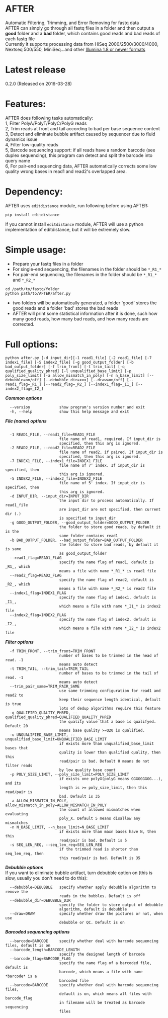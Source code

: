 # AFTER
Automatic Filtering, Trimming, and Error Removing for fastq data   
AFTER can simply go through all fastq files in a folder and then output a <b>good</b> folder and a <b>bad</b> folder, which contains good reads and bad reads of each fastq file   
Currently it supports processing data from HiSeq 2000/2500/3000/4000, Nextseq 500/550, MiniSeq...and other [Illumina 1.8 or newer formats](http://support.illumina.com/help/SequencingAnalysisWorkflow/Content/Vault/Informatics/Sequencing_Analysis/CASAVA/swSEQ_mCA_FASTQFiles.htm)   

# Latest release
0.2.0 (Released on 2016-03-28)

# Features:
AFTER does following tasks automatically:  
1, Filter PolyA/PolyT/PolyC/PolyG reads  
2, Trim reads at front and tail according to bad per base sequence content  
3, Detect and eliminate bubble artifact caused by sequencer due to fluid dynamics issue  
4, Filter low-quality reads   
5, Barcode sequencing support: if all reads have a random barcode (see duplex sequencing), this program can detect and split the barcode into query name   
6, For pair-end sequencing data, AFTER automatically corrects some low quality wrong bases in read1 and read2's overlapped area.

# Dependency:
AFTER uses `editdistance` module, run following before using AFTER:
```shell
pip install editdistance
```
If you cannot install `editdistance` module, AFTER will use a python implementation of editdistance, but it will be extremely slow.  

# Simple usage:
* Prepare your fastq files in a folder
* For single-end sequencing, the filenames in the folder should be `*_R1_*`
* For pair-end sequencing, the filenames in the folder should be `*_R1_*` and `*_R2_*`
```shell
cd /path/to/fastq/folder
python path/to/AFTER/after.py
```
* two folders will be automatically generated, a folder 'good' stores the good reads and a folder 'bad' stores the bad reads
* AFTER will print some statistical information after it is done, such how many good reads, how many bad reads, and how many reads are corrected.

# Full options:
```shell
python after.py [-d input_dir][-1 read1_file] [-2 read1_file] [-7 index1_file] [-5 index2_file] [-g good_output_folder] [-b bad_output_folder] [-f trim_front] [-t trim_tail] [-q qualified_quality_phred] [-l unqualified_base_limit] [-p poly_size_limit] [-a allow_mismatch_in_poly] [-n n_base_limit] [--debubble=on/off] [--debubble_dir=xxx] [--draw=on/off] [--read1_flag=_R1_] [--read2_flag=_R2_] [--index1_flag=_I1_] [--index2_flag=_I2_]
```
***Common options***
```shell
  --version             show program's version number and exit
  -h, --help            show this help message and exit
```
***File (name) options***
```

  -1 READ1_FILE, --read1_file=READ1_FILE
                        file name of read1, required. If input_dir is
                        specified, then this arg is ignored.
  -2 READ2_FILE, --read2_file=READ2_FILE
                        file name of read2, if paired. If input_dir is
                        specified, then this arg is ignored.
  -7 INDEX1_FILE, --index1_file=INDEX1_FILE
                        file name of 7' index. If input_dir is specified, then
                        this arg is ignored.
  -5 INDEX2_FILE, --index2_file=INDEX2_FILE
                        file name of 5' index. If input_dir is specified, then
                        this arg is ignored.
  -d INPUT_DIR, --input_dir=INPUT_DIR
                        the input dir to process automatically. If read1_file
                        are input_dir are not specified, then current dir (.)
                        is specified to input_dir
  -g GOOD_OUTPUT_FOLDER, --good_output_folder=GOOD_OUTPUT_FOLDER
                        the folder to store good reads, by default it is the
                        same folder contains read1
  -b BAD_OUTPUT_FOLDER, --bad_output_folder=BAD_OUTPUT_FOLDER
                        the folder to store bad reads, by default it is same
                        as good_output_folder
  --read1_flag=READ1_FLAG
                        specify the name flag of read1, default is _R1_, which
                        means a file with name *_R1_* is read1 file
  --read2_flag=READ2_FLAG
                        specify the name flag of read2, default is _R2_, which
                        means a file with name *_R2_* is read2 file
  --index1_flag=INDEX1_FLAG
                        specify the name flag of index1, default is _I1_,
                        which means a file with name *_I1_* is index2 file
  --index2_flag=INDEX2_FLAG
                        specify the name flag of index2, default is _I2_,
                        which means a file with name *_I2_* is index2 file
```
***Filter options***
```
  -f TRIM_FRONT, --trim_front=TRIM_FRONT
                        number of bases to be trimmed in the head of read. -1
                        means auto detect
  -t TRIM_TAIL, --trim_tail=TRIM_TAIL
                        number of bases to be trimmed in the tail of read. -1
                        means auto detect
  --trim_pair_same=TRIM_PAIR_SAME
                        use same trimming configuration for read1 and read2 to
                        keep their sequence length identical, default is true
                        lots of dedup algorithms require this feature
  -q QUALIFIED_QUALITY_PHRED, --qualified_quality_phred=QUALIFIED_QUALITY_PHRED
                        the quality value that a base is qualifyed. Default 20
                        means base quality >=Q20 is qualified.
  -u UNQUALIFIED_BASE_LIMIT, --unqualified_base_limit=UNQUALIFIED_BASE_LIMIT
                        if exists more than unqualified_base_limit bases that
                        quality is lower than qualified quality, then this
                        read/pair is bad. Default 0 means do not filter reads
                        by low quality base count
  -p POLY_SIZE_LIMIT, --poly_size_limit=POLY_SIZE_LIMIT
                        if exists one polyX(polyG means GGGGGGGGG...), and its
                        length is >= poly_size_limit, then this read/pair is
                        bad. Default is 35
  -a ALLOW_MISMATCH_IN_POLY, --allow_mismatch_in_poly=ALLOW_MISMATCH_IN_POLY
                        the count of allowed mismatches when evaluating
                        poly_X. Default 5 means disallow any mismatches
  -n N_BASE_LIMIT, --n_base_limit=N_BASE_LIMIT
                        if exists more than maxn bases have N, then this
                        read/pair is bad. Default is 5
  -s SEQ_LEN_REQ, --seq_len_req=SEQ_LEN_REQ
                        if the trimmed read is shorter than seq_len_req, then
                        this read/pair is bad. Default is 35
```
***Debubble options***   
If you want to eliminate bubble artifact, turn debubble option on (this is slow, usually you don't need to do this): 
```
  --debubble=DEBUBBLE   specify whether apply debubble algorithm to remove the
                        reads in the bubbles. Default is off
  --debubble_dir=DEBUBBLE_DIR
                        specify the folder to store output of debubble
                        algorithm, default is debubble
  --draw=DRAW           specify whether draw the pictures or not, when use
                        debubble or QC. Default is on
```
***Barcoded sequencing options***
```
  --barcode=BARCODE     specify whether deal with barcode sequencing files, default is on
  --barcode_length=BARCODE_LENGTH
                        specify the designed length of barcode
  --barcode_flag=BARCODE_FLAG
                        specify the name flag of a barcoded file, default is
                        barcode, which means a file with name *barcode* is a
                        barcoded file
  --barcode=BARCODE     specify whether deal with barcode sequencing files,
                        default is on, which means all files with barcode_flag
                        in filename will be treated as barcode sequencing
                        files
```
